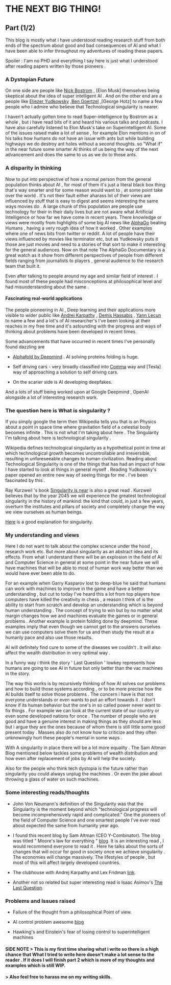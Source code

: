 # THE NEXT BIG THING!
## Part (1/2)
 This blog is mostly what i have understood reading research stuff from both ends of the spectrum about good and bad consequences of AI and what I have been able to infer throughout my adventures of reading these papers.

Spoiler : I'am no PHD and everything I say here is just what I understood after reading papers written by those pioneers .

### A Dystopian Future
On one side are people like [Nick Bostrom](https://www.nickbostrom.com/) , [Elon Musk] themselves being skeptical about the idea of super intelligent AI  . And on the other end are a people like [Eliezer Yudkowsky](https://en.wikipedia.org/wiki/Eliezer_Yudkowsky) ,[Ben Goertzel](https://goertzel.org) ,[George Hotz] to name a few people who I admire who believe that Technological singularity is nearer.

I haven't actually gotten time to read Super-intelligence by Bostrom as a whole , but i have read bits of it and heard his various talks and podcasts.  I have also carefully listened to Elon Musk's take on Superintelligent AI. Some of the issues raised make a lot of sense , for example Elon mentions in on of his talks  how humans do not have an issue with ants but while building highways we do destroy ant holes without a second thoughts. so "What if" in the near future some smarter AI thinks of us being the way of the next advancement and does the same to us as we do to those ants.


### A disparity in thinking

Now to put into perspective of how a normal person from the general population thinks about AI , for most of them it's just a literal black box thing that's way smarter and for some reason would want to , at some point take over the world . It's not their fault either aharass lot of their views are influenced by stuff that is easy to digest and seems interesting the same ways movies do . A large chunk of this population are people use technology for their in their daily lives but are not aware what Artificial Intelligence  or how far we have come in recent years. There knowledge or views were mostly from highlights of some big AI news like [AlphaGo](https://deepmind.com/research/case-studies/alphago-the-story-so-far) beating Humans , having a very rough idea of how it worked . Other examples where one of news bits from twitter or reddit. A lot of people have their views influenced by movies like terminator etc, but as Yudkowsky puts it those are just movies and need to a stories of that sort to make it interesting for the general audiences. Now on that note The AlphaGo Documentary is a great watch as it show from different perspectives of people from different fields ranging from journalists to players , general audience to the research team that built it.

Even after talking to people around my age and similar field of interest . I found most of these people had misconceptions at philosophical level and had misunderstanding about the same .

#### Fascinating real-world applications

The people pioneering in AI , Deep learning and their applications more visible to wider public like [Andrej Karpathy](https://karpathy.ai/) , [Demis Hassabis](https://en.wikipedia.org/wiki/Demis_Hassabis) , [Yann Lecun](http://yann.lecun.com/) to name a few and a lot's of AI researcher's I've been looking at their reaches in my free time and it's astounding with the progress and ways of thinking about problems have been developed in recent times.

Some advancements that have occurred in recent times I've personally found dazzling are

- [Alphafold by Deepmind](https://deepmind.com/blog/article/AlphaFold-Using-AI-for-scientific-discovery) . AI solving proteins folding is huge.

- Self driving cars - very broadly classified into [Comma](https://comma.ai/) way and [Tesla] way of approaching a solution to self driving cars.

- On the scarier side is AI developing deepfakes.

And a lots of stuff being worked upon at Google Deepmind , OpenAI alongside a lot of interesting research work.

### The question here is What is singularity ?

If you simply google the term then Wikipedia tells you that is an Physics about a point in space time where gravitation field of a celestial body becomes infinite . This is not what I'm taking about here . The Singularity  I'm talking about here is technological singularity .

Wikipedia defines technological singularity as a hypothetical point in time at which technological growth becomes uncontrollable and irreversible, resulting in unforeseeable changes to human civilization. Reading about Technological Singularity is one of the things that has had an impact of how I have started to look at things in general myself . Reading Yudkowsky's paper opened an entire new way of seeing things for me . I've been fascinated by this .

Ray Kurzweil 's book [Singularity is near](https://en.wikipedia.org/wiki/The_Singularity_Is_Near) is also a great read . Kurzweil believes that by the year 2045 we will experience the greatest technological singularity in the history of mankind: the kind that could, in just a few years, overturn the institutes and pillars of society and completely change the way we view ourselves as human beings.

[Here](https://www.youtube.com/watch?v=NLQNBfI97Ck) is a good explanation for singularity.

### My understanding and views

 Here I do not want to talk about the complex science under the hood , research work etc. But more about singularity as an abstract idea and its effects.
 From what I understand there will be an explosion in the field of AI and Computer Science in general at some point in the near future we will have machines that will be able to most of human work way better than we would have ever been able to do.

For an example when Garry Kasparov lost to deep-blue he said that humans can work with machines to improve in the game and have a better understanding , but cut to today I've heard this a lot from top players how computers have killed the creativity in chess , a reason I think of is the ability to start from scratch and develop an understanding which is beyond human understanding . The concept of trying to win but by no matter what margin changes how we and machines evaluate the games or in general problems . Another example is protein folding done by deepmind. These examples imply that even though we cannot get to the answers ourselves we can use computers solve them for us and then study the result at a humanly pace and also use those results.

AI will definitely find cure to some of the diseases we couldn't . It will also affect the wealth distribution in very optimal way . 

In a funny way i think the story ' Last Question ' lowkey represents how humans are going to see AI in future but only better than the vac machines in the story.

The way this works is by recursively thinking of how AI solves our problems and how to build those systems according , or to be more precise how the AI builds itself to solve those problems . 
The concern i have is that not everyone understands or even wants to put an effort towards it . I don't know if its human behavior but the one's in so called power never want to fix things . For example we can look at the current state of our country or even some developed nations for once . The number of people who are good and have a genuine interest in making things as they should are less but i argue they are the ones because of whom there is still little some good present today . Masses also do not know how to criticize and they often unknowingly hurt these people's mental in some ways . 

With A singularity in place there will be a lot more equality .
The Sam Altman Blog mentioned below tackles some problems of wealth distribution and how even after replacement of jobs by AI will help the society.

Also for the people who think tech dystopia is the future rather than singularity you could always unplug the machines . Or even the joke about throwing a glass of water on such machines. 

### Some interesting reads/thoughts

- John Von Neumann's definition of the Singularity was that the Singularity is the moment beyond which "technological progress will become incomprehensively rapid and complicated." One the pioneers of the field of Computer Science and one smartest people I've ever read about expected the same from humanity year ago.

- I found this recent blog by Sam Altman (CEO Y-Combinator). The blog was titled " Moore's law for everything " [blog](https://moores.samaltman.com/). It is an interesting read , I would recommend everyone to read it . Here he talks about the sorts of changes that will occur for good in society once we achieve singularity . The economies will change massively. The lifestyles of people , but most of this will affect largely developed countries.

- The clubhouse with Andrej Karpathy and Lex Fridman [link](https://www.youtube.com/watch?v=3OxEpGU1unA).

- Another not so related but super interesting read is Isaac Asimov's [The Last Question](https://templatetraining.princeton.edu/sites/training/files/the_last_question_-_issac_asimov.pdf).


### Problems and Issues raised

- Failure of the thought from a philosophical Point of view.

- AI control problem awesome [blog](https://geohot.github.io/blog/jekyll/update/2021/02/28/the-ai-control-problem.html)

- Hawking's and Einstein's fear of losing control to superintelligent machines


#### SIDE NOTE > This is my first time sharing what i write so there is a high chance that What I tried to write here doesn't make a lot sense to the reader . If it does I will finish part 2 which is more of my thoughts and examples which is still WIP.
####           > Also feel free to harass me on my writing skills.
